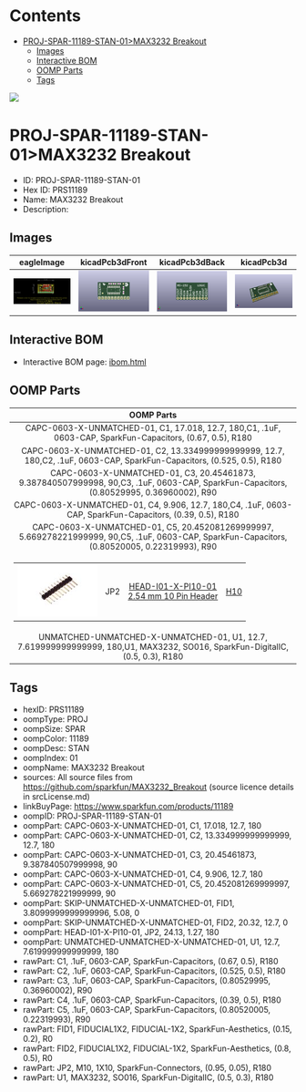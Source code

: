 



Contents
========

* [PROJ-SPAR-11189-STAN-01>MAX3232 Breakout](#proj-spar-11189-stan-01max3232-breakout)
	* [Images](#images)
	* [Interactive BOM](#interactive-bom)
	* [OOMP Parts](#oomp-parts)
	* [Tags](#tags)
  
![][im]
# PROJ-SPAR-11189-STAN-01>MAX3232 Breakout

- ID: PROJ-SPAR-11189-STAN-01
- Hex ID: PRS11189
- Name: MAX3232 Breakout
- Description: 

## Images
  
  

|eagleImage|kicadPcb3dFront|kicadPcb3dBack|kicadPcb3d|
| :---: | :---: | :---: | :---: |
|[![eagleImage](eagleImage_140.png)](eagleImage_600.png)|[![kicadPcb3dFront](kicadPcb3dFront_140.png)](kicadPcb3dFront_600.png)|[![kicadPcb3dBack](kicadPcb3dBack_140.png)](kicadPcb3dBack_600.png)|[![kicadPcb3d](kicadPcb3d_140.png)](kicadPcb3d_600.png)|

## Interactive BOM

- Interactive BOM page: [ibom.html](kicad/bom/ibom.html)

## OOMP Parts
  

|OOMP Parts|
| :---: |
|CAPC-0603-X-UNMATCHED-01, C1, 17.018, 12.7, 180,C1, .1uF, 0603-CAP, SparkFun-Capacitors, (0.67, 0.5), R180|
|CAPC-0603-X-UNMATCHED-01, C2, 13.334999999999999, 12.7, 180,C2, .1uF, 0603-CAP, SparkFun-Capacitors, (0.525, 0.5), R180|
|CAPC-0603-X-UNMATCHED-01, C3, 20.45461873, 9.387840507999998, 90,C3, .1uF, 0603-CAP, SparkFun-Capacitors, (0.80529995, 0.36960002), R90|
|CAPC-0603-X-UNMATCHED-01, C4, 9.906, 12.7, 180,C4, .1uF, 0603-CAP, SparkFun-Capacitors, (0.39, 0.5), R180|
|CAPC-0603-X-UNMATCHED-01, C5, 20.452081269999997, 5.669278221999999, 90,C5, .1uF, 0603-CAP, SparkFun-Capacitors, (0.80520005, 0.22319993), R90|
|<table><tr><td>![HEAD-I01-X-PI10-01](https://raw.githubusercontent.com/oomlout/oomlout_OOMP_parts/main/HEAD-I01-X-PI10-01/image_140.jpg)</td><td> JP2</td><td>[HEAD-I01-X-PI10-01<br>2.54 mm 10 Pin Header](https://github.com/oomlout/oomlout_OOMP_parts/tree/main/HEAD-I01-X-PI10-01/)</td><td>[H10](https://github.com/oomlout/oomlout_OOMP_parts/tree/main/HEAD-I01-X-PI10-01/)</td></tr></table>|
|UNMATCHED-UNMATCHED-X-UNMATCHED-01, U1, 12.7, 7.619999999999999, 180,U1, MAX3232, SO016, SparkFun-DigitalIC, (0.5, 0.3), R180|

## Tags

- hexID: PRS11189
- oompType: PROJ
- oompSize: SPAR
- oompColor: 11189
- oompDesc: STAN
- oompIndex: 01
- oompName: MAX3232 Breakout
- sources: All source files from https://github.com/sparkfun/MAX3232_Breakout (source licence details in srcLicense.md)
- linkBuyPage: https://www.sparkfun.com/products/11189
- oompID: PROJ-SPAR-11189-STAN-01
- oompPart: CAPC-0603-X-UNMATCHED-01, C1, 17.018, 12.7, 180
- oompPart: CAPC-0603-X-UNMATCHED-01, C2, 13.334999999999999, 12.7, 180
- oompPart: CAPC-0603-X-UNMATCHED-01, C3, 20.45461873, 9.387840507999998, 90
- oompPart: CAPC-0603-X-UNMATCHED-01, C4, 9.906, 12.7, 180
- oompPart: CAPC-0603-X-UNMATCHED-01, C5, 20.452081269999997, 5.669278221999999, 90
- oompPart: SKIP-UNMATCHED-X-UNMATCHED-01, FID1, 3.8099999999999996, 5.08, 0
- oompPart: SKIP-UNMATCHED-X-UNMATCHED-01, FID2, 20.32, 12.7, 0
- oompPart: HEAD-I01-X-PI10-01, JP2, 24.13, 1.27, 180
- oompPart: UNMATCHED-UNMATCHED-X-UNMATCHED-01, U1, 12.7, 7.619999999999999, 180
- rawPart: C1, .1uF, 0603-CAP, SparkFun-Capacitors, (0.67, 0.5), R180
- rawPart: C2, .1uF, 0603-CAP, SparkFun-Capacitors, (0.525, 0.5), R180
- rawPart: C3, .1uF, 0603-CAP, SparkFun-Capacitors, (0.80529995, 0.36960002), R90
- rawPart: C4, .1uF, 0603-CAP, SparkFun-Capacitors, (0.39, 0.5), R180
- rawPart: C5, .1uF, 0603-CAP, SparkFun-Capacitors, (0.80520005, 0.22319993), R90
- rawPart: FID1, FIDUCIAL1X2, FIDUCIAL-1X2, SparkFun-Aesthetics, (0.15, 0.2), R0
- rawPart: FID2, FIDUCIAL1X2, FIDUCIAL-1X2, SparkFun-Aesthetics, (0.8, 0.5), R0
- rawPart: JP2, M10, 1X10, SparkFun-Connectors, (0.95, 0.05), R180
- rawPart: U1, MAX3232, SO016, SparkFun-DigitalIC, (0.5, 0.3), R180



[im]: kicadPcb3d_450.png
